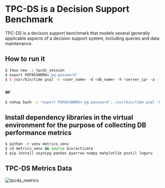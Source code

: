 # TPC-DS is a Decision Support Benchmark

TPC-DS is a decision support benchmark that models several generally applicable aspects of a decision
support system, including queries and data maintenance.

## How to run it

```sh
$ tmux new -s tpcds_session
$ export PGPASSWORD='pg-password'
$ ( /usr/bin/time psql -U <user_name> -d <db_name> -h <server_ip> -a -f <tpcds_query.sql> ) >tpcds.log 2>&1
```

### or

```sh
$ nohup bash -c "export PGPASSWORD='pg-password'; /usr/bin/time psql -U <user_name> -d <db_name> -h <server_ip> -a -f <tpcds_query.sql>" >tpcds.log 2>&1 &
```

## Install dependency libraries in the virtual environment for the purpose of collecting DB performance metrics

```sh
$ python -m venv metrics_venv
$ cd metrics_venv && source bin/activate
$ pip install asyncpg pandas pyarrow numpy matplotlib psutil loguru
```

## TPC-DS Metrics Data
![tpcds_metrics](https://github.com/binbjz/tpcds_pg/blob/master/tpcds_metrics_data.png)

